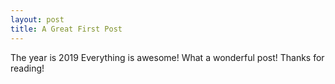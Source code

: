 ```yaml
---
layout: post
title: A Great First Post
---
```


The year is 2019
Everything is awesome!
What a wonderful post!
Thanks for reading!
